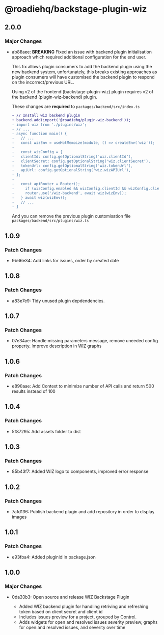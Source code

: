 # @roadiehq/backstage-plugin-wiz

## 2.0.0

### Major Changes

- ab88aee: **BREAKING** Fixed an issue with backend plugin initialisation approach which required additional configuration for the end user.

  This fix allows plugin consumers to add the backend plugin using the new backend system, unfortunately, this breaks existing approaches as plugin consumers will have customised the backend plugin to respond on the incorrect/previous URL.

  Using v2 of the frontend (backstage-plugin-wiz) plugin requires v2 of the backend (plugin-wiz-backend) plugin.

  These changes are **required** to `packages/backend/src/index.ts`

  ```diff
  + // Install wiz backend plugin
  + backend.add(import('@roadiehq/plugin-wiz-backend'));
  - import wiz from './plugins/wiz';
  - // ...
  - async function main() {
  -   // ...
  -   const wizEnv = useHotMemoize(module, () => createEnv('wiz'));
  -
  -   const wizConfig = {
  -   clientId: config.getOptionalString('wiz.clientId'),
  -   clientSecret: config.getOptionalString('wiz.clientSecret'),
  -   tokenUrl: config.getOptionalString('wiz.tokenUrl'),
  -   apiUrl: config.getOptionalString('wiz.wizAPIUrl'),
  - };
  -
  -   const apiRouter = Router();
  -     if (wizConfig.enabled && wizConfig.clientId && wizConfig.clientSecret && wizConfig.tokenUrl && wizConfig.apiUrl) {
  -     router.use('/wiz-backend', await wiz(wizEnv));
  -   } await wiz(wizEnv));
  -   // ...
  - }
  ```

  And you can remove the previous plugin customisation file `packages/backend/src/plugins/wiz.ts`

## 1.0.9

### Patch Changes

- 9b66e34: Add links for issues, order by created date

## 1.0.8

### Patch Changes

- a83e7e9: Tidy unused plugin depdendencies.

## 1.0.7

### Patch Changes

- 07e34ae: Handle missing parameters message, remove uneeded config property. Improve description in WIZ graphs

## 1.0.6

### Patch Changes

- e890aae: Add Context to minimize number of API calls and return 500 results instead of 100

## 1.0.4

### Patch Changes

- 5f87295: Add assets folder to dist

## 1.0.3

### Patch Changes

- 85b43f7: Added WIZ logo to components, improved error response

## 1.0.2

### Patch Changes

- 7afd136: Publish backend plugin and add repository in order to display images

## 1.0.1

### Patch Changes

- e93fba4: Added pluginId in package.json

## 1.0.0

### Major Changes

- 0da30b3: Open source and release WIZ Backstage Plugin

  - Added WIZ backend plugin for handling retriving and refreshing token based on client secret and client id
  - Includes issues preview for a project, grouped by Control.
  - Adds widgets for open and resolved issues severity preview, graphs for open and resolved issues, and severity over time
